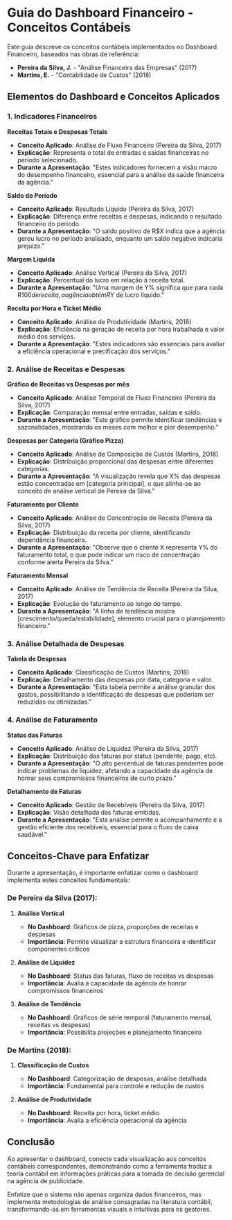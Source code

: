 # Guia do Dashboard Financeiro - Conceitos Contábeis

Este guia descreve os conceitos contábeis implementados no Dashboard Financeiro, baseados nas obras de referência:
- **Pereira da Silva, J.** - "Análise Financeira das Empresas" (2017)
- **Martins, E.** - "Contabilidade de Custos" (2018)

## Elementos do Dashboard e Conceitos Aplicados

### 1. Indicadores Financeiros

**Receitas Totais e Despesas Totais**
- **Conceito Aplicado**: Análise de Fluxo Financeiro (Pereira da Silva, 2017)
- **Explicação**: Representa o total de entradas e saídas financeiras no período selecionado.
- **Durante a Apresentação**: "Estes indicadores fornecem a visão macro do desempenho financeiro, essencial para a análise da saúde financeira da agência."

**Saldo do Período**
- **Conceito Aplicado**: Resultado Líquido (Pereira da Silva, 2017)
- **Explicação**: Diferença entre receitas e despesas, indicando o resultado financeiro do período.
- **Durante a Apresentação**: "O saldo positivo de R$X indica que a agência gerou lucro no período analisado, enquanto um saldo negativo indicaria prejuízo."

**Margem Líquida**
- **Conceito Aplicado**: Análise Vertical (Pereira da Silva, 2017)
- **Explicação**: Percentual do lucro em relação à receita total.
- **Durante a Apresentação**: "Uma margem de Y% significa que para cada R$100 de receita, a agência obtém R$Y de lucro líquido."

**Receita por Hora e Ticket Médio**
- **Conceito Aplicado**: Análise de Produtividade (Martins, 2018)
- **Explicação**: Eficiência na geração de receita por hora trabalhada e valor médio dos serviços.
- **Durante a Apresentação**: "Estes indicadores são essenciais para avaliar a eficiência operacional e precificação dos serviços."

### 2. Análise de Receitas e Despesas

**Gráfico de Receitas vs Despesas por mês**
- **Conceito Aplicado**: Análise Temporal de Fluxo Financeiro (Pereira da Silva, 2017)
- **Explicação**: Comparação mensal entre entradas, saídas e saldo.
- **Durante a Apresentação**: "Este gráfico permite identificar tendências e sazonalidades, mostrando os meses com melhor e pior desempenho."

**Despesas por Categoria (Gráfico Pizza)**
- **Conceito Aplicado**: Análise de Composição de Custos (Martins, 2018)
- **Explicação**: Distribuição proporcional das despesas entre diferentes categorias.
- **Durante a Apresentação**: "A visualização revela que X% das despesas estão concentradas em [categoria principal], o que alinha-se ao conceito de análise vertical de Pereira da Silva."

**Faturamento por Cliente**
- **Conceito Aplicado**: Análise de Concentração de Receita (Pereira da Silva, 2017)
- **Explicação**: Distribuição da receita por cliente, identificando dependência financeira.
- **Durante a Apresentação**: "Observe que o cliente X representa Y% do faturamento total, o que pode indicar um risco de concentração conforme alerta Pereira da Silva."

**Faturamento Mensal**
- **Conceito Aplicado**: Análise de Tendência de Receita (Pereira da Silva, 2017)
- **Explicação**: Evolução do faturamento ao longo do tempo.
- **Durante a Apresentação**: "A linha de tendência mostra [crescimento/queda/estabilidade], elemento crucial para o planejamento financeiro."

### 3. Análise Detalhada de Despesas

**Tabela de Despesas**
- **Conceito Aplicado**: Classificação de Custos (Martins, 2018)
- **Explicação**: Detalhamento das despesas por data, categoria e valor.
- **Durante a Apresentação**: "Esta tabela permite a análise granular dos gastos, possibilitando a identificação de despesas que poderiam ser reduzidas ou otimizadas."

### 4. Análise de Faturamento

**Status das Faturas**
- **Conceito Aplicado**: Análise de Liquidez (Pereira da Silva, 2017)
- **Explicação**: Distribuição das faturas por status (pendente, pago, etc).
- **Durante a Apresentação**: "O alto percentual de faturas pendentes pode indicar problemas de liquidez, afetando a capacidade da agência de honrar seus compromissos financeiros de curto prazo."

**Detalhamento de Faturas**
- **Conceito Aplicado**: Gestão de Recebíveis (Pereira da Silva, 2017)
- **Explicação**: Visão detalhada das faturas emitidas.
- **Durante a Apresentação**: "Esta análise permite o acompanhamento e a gestão eficiente dos recebíveis, essencial para o fluxo de caixa saudável."

## Conceitos-Chave para Enfatizar

Durante a apresentação, é importante enfatizar como o dashboard implementa estes conceitos fundamentais:

### De Pereira da Silva (2017):

1. **Análise Vertical**
   - **No Dashboard**: Gráficos de pizza, proporções de receitas e despesas
   - **Importância**: Permite visualizar a estrutura financeira e identificar componentes críticos

2. **Análise de Liquidez**
   - **No Dashboard**: Status das faturas, fluxo de receitas vs despesas
   - **Importância**: Avalia a capacidade da agência de honrar compromissos financeiros

3. **Análise de Tendência**
   - **No Dashboard**: Gráficos de série temporal (faturamento mensal, receitas vs despesas)
   - **Importância**: Possibilita projeções e planejamento financeiro

### De Martins (2018):

1. **Classificação de Custos**
   - **No Dashboard**: Categorização de despesas, análise detalhada
   - **Importância**: Fundamental para controle e redução de custos

2. **Análise de Produtividade**
   - **No Dashboard**: Receita por hora, ticket médio
   - **Importância**: Avalia a eficiência operacional da agência

## Conclusão

Ao apresentar o dashboard, conecte cada visualização aos conceitos contábeis correspondentes, demonstrando como a ferramenta traduz a teoria contábil em informações práticas para a tomada de decisão gerencial na agência de publicidade.

Enfatize que o sistema não apenas organiza dados financeiros, mas implementa metodologias de análise consagradas na literatura contábil, transformando-as em ferramentas visuais e intuitivas para os gestores.